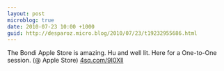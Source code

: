 ```yaml
---
layout: post
microblog: true
date: 2010-07-23 10:00 +1000
guid: http://desparoz.micro.blog/2010/07/23/t19232955686.html
---
```

The Bondi Apple Store is amazing. Hu and well lit. Here for a One-to-One session. (@ Apple Store) [4sq.com/9I0Xll](http://4sq.com/9I0Xll)
